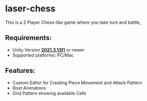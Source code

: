 # laser-chess

This is a 2 Player Chess-like game where you take turn and battle,

## **Requirements:** 
 - Unity Version [**2021.3.13f1**](https://unity3d.com/get-unity/download) or newer
 - Supported platforms: PC/Mac
 
 ## **Features:**
 - Custom Editor for Creating Piece Movement and Attack Pattern
 - Root Animations
 - Grid Pattern showing available Cells

